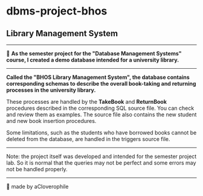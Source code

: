 # dbms-project-bhos
## Library Management System
---

💛 **As the semester project for the "Database Management Systems" course, I created a demo database intended for a university library.**

---

**Called the "BHOS Library Management System", the database contains corresponding schemas to describe the overall book-taking and returning processes in the university library.** 

These processes are handled by the **TakeBook** and **ReturnBook** procedures described in the corresponding SQL source file. You can check and review them as examples. The source file also contains the new student and new book insertion procedures. 

Some limitations, such as the students who have borrowed books cannot be deleted from the database, are handled in the triggers source file. 

---

Note: the project itself was developed and intended for the semester project lab. So it is normal that the queries may not be perfect and some errors may not be handled properly. 

---

💛 made by aCloverophile
